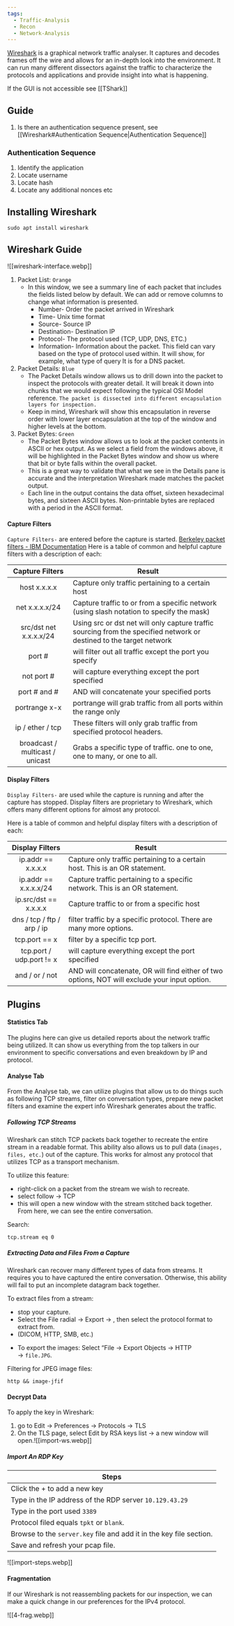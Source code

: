 ```yaml
---
tags:
  - Traffic-Analysis
  - Recon
  - Network-Analysis
---
```


[Wireshark](https://www.wireshark.org/) is a graphical network traffic analyser. It captures and decodes frames off the wire and allows for an in-depth look into the environment. It can run many different dissectors against the traffic to characterize the protocols and applications and provide insight into what is happening.

If the GUI is not accessible see [[TShark]]

## Guide

1. Is there an authentication sequence present, see [[Wireshark#Authentication Sequence|Authentication Sequence]]

### Authentication Sequence

1. Identify the application
2. Locate username
3. Locate hash
4. Locate any additional nonces etc


## Installing Wireshark

```shell-session
sudo apt install wireshark 
```

## Wireshark Guide

![[wireshark-interface.webp]]

1. Packet List: `Orange`
    - In this window, we see a summary line of each packet that includes the fields listed below by default. We can add or remove columns to change what information is presented.
        - Number- Order the packet arrived in Wireshark
        - Time- Unix time format
        - Source- Source IP
        - Destination- Destination IP
        - Protocol- The protocol used (TCP, UDP, DNS, ETC.)
        - Information- Information about the packet. This field can vary based on the type of protocol used within. It will show, for example, what type of query It is for a DNS packet.
2. Packet Details: `Blue`
    - The Packet Details window allows us to drill down into the packet to inspect the protocols with greater detail. It will break it down into chunks that we would expect following the typical OSI Model reference. `The packet is dissected into different encapsulation layers for inspection.`
    - Keep in mind, Wireshark will show this encapsulation in reverse order with lower layer encapsulation at the top of the window and higher levels at the bottom.
3. Packet Bytes: `Green`
    - The Packet Bytes window allows us to look at the packet contents in ASCII or hex output. As we select a field from the windows above, it will be highlighted in the Packet Bytes window and show us where that bit or byte falls within the overall packet.
    - This is a great way to validate that what we see in the Details pane is accurate and the interpretation Wireshark made matches the packet output.
    - Each line in the output contains the data offset, sixteen hexadecimal bytes, and sixteen ASCII bytes. Non-printable bytes are replaced with a period in the ASCII format.

#### Capture Filters

`Capture Filters-` are entered before the capture is started. [Berkeley packet filters - IBM Documentation](https://www.ibm.com/docs/en/qsip/7.4?topic=queries-berkeley-packet-filters)
Here is a table of common and helpful capture filters with a description of each:

|       **Capture Filters**       | **Result**                                                                                                           |
| :-----------------------------: | -------------------------------------------------------------------------------------------------------------------- |
|          host x.x.x.x           | Capture only traffic pertaining to a certain host                                                                    |
|         net x.x.x.x/24          | Capture traffic to or from a specific network (using slash notation to specify the mask)                             |
|     src/dst net x.x.x.x/24      | Using src or dst net will only capture traffic sourcing from the specified network or destined to the target network |
|             port #              | will filter out all traffic except the port you specify                                                              |
|           not port #            | will capture everything except the port specified                                                                    |
|          port # and #           | AND will concatenate your specified ports                                                                            |
|          portrange x-x          | portrange will grab traffic from all ports within the range only                                                     |
|        ip / ether / tcp         | These filters will only grab traffic from specified protocol headers.                                                |
| broadcast / multicast / unicast | Grabs a specific type of traffic. one to one, one to many, or one to all.                                            |

#### Display Filters

`Display Filters-` are used while the capture is running and after the capture has stopped. Display filters are proprietary to Wireshark, which offers many different options for almost any protocol.

Here is a table of common and helpful display filters with a description of each:

|**Display Filters**|**Result**|
|:-:|---|
|ip.addr == x.x.x.x|Capture only traffic pertaining to a certain host. This is an OR statement.|
|ip.addr == x.x.x.x/24|Capture traffic pertaining to a specific network. This is an OR statement.|
|ip.src/dst == x.x.x.x|Capture traffic to or from a specific host|
|dns / tcp / ftp / arp / ip|filter traffic by a specific protocol. There are many more options.|
|tcp.port == x|filter by a specific tcp port.|
|tcp.port / udp.port != x|will capture everything except the port specified|
|and / or / not|AND will concatenate, OR will find either of two options, NOT will exclude your input option.|


## Plugins

#### Statistics Tab

The plugins here can give us detailed reports about the network traffic being utilized. It can show us everything from the top talkers in our environment to specific conversations and even breakdown by IP and protocol.

#### Analyse Tab

From the Analyse tab, we can utilize plugins that allow us to do things such as following TCP streams, filter on conversation types, prepare new packet filters and examine the expert info Wireshark generates about the traffic.

##### Following TCP Streams

Wireshark can stitch TCP packets back together to recreate the entire stream in a readable format. This ability also allows us to pull data (`images, files, etc.`) out of the capture. This works for almost any protocol that utilizes TCP as a transport mechanism.

To utilize this feature:

- right-click on a packet from the stream we wish to recreate.
- select follow → TCP
- this will open a new window with the stream stitched back together. From here, we can see the entire conversation.

Search:

```
tcp.stream eq 0
```

##### Extracting Data and Files From a Capture

Wireshark can recover many different types of data from streams. It requires you to have captured the entire conversation. Otherwise, this ability will fail to put an incomplete datagram back together.

To extract files from a stream:

- stop your capture.
- Select the File radial → Export → , then select the protocol format to extract from.
- (DICOM, HTTP, SMB, etc.)
* To export the images: Select “File → Export Objects → HTTP → `file.JPG`.

Filtering for JPEG image files:

```
http && image-jfif
```


#### Decrypt Data 

To apply the key in Wireshark:

1. go to Edit → Preferences → Protocols → TLS
2. On the TLS page, select Edit by RSA keys list → a new window will open.![[import-ws.webp]]

##### Import An RDP Key

| **Steps**                                                           |
| ------------------------------------------------------------------- |
| Click the + to add a new key                                        |
| Type in the IP address of the RDP server `10.129.43.29`             |
| Type in the port used `3389`                                        |
| Protocol filed equals `tpkt` or `blank`.                            |
| Browse to the `server.key` file and add it in the key file section. |
| Save and refresh your pcap file.                                    |

![[import-steps.webp]]

#### Fragmentation 

If our Wireshark is not reassembling packets for our inspection, we can make a quick change in our preferences for the IPv4 protocol.

![[4-frag.webp]]